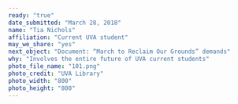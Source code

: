 ```yaml
---
ready: "true"
date_submitted: "March 28, 2018"
name: "Tia Nichols"
affiliation: "Current UVA student"
may_we_share: "yes"
next_object: "Document: “March to Reclaim Our Grounds” demands"
why: "Involves the entire future of UVA current students"
photo_file_name: "101.png"
photo_credit: "UVA Library"
photo_width: "800"
photo_height: "800"
---
```

